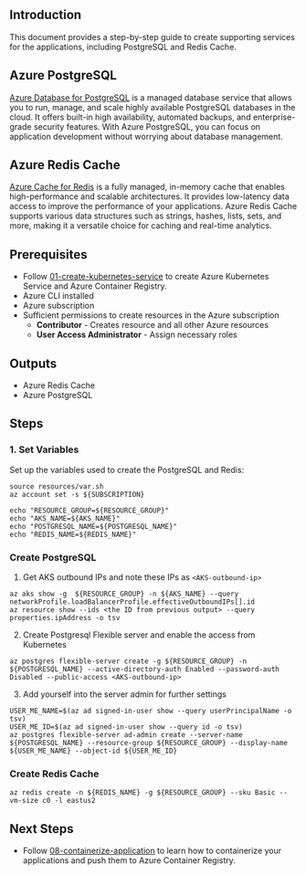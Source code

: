 ## Introduction

This document provides a step-by-step guide to create supporting services for the applications, including PostgreSQL and Redis Cache.

## Azure PostgreSQL

[Azure Database for PostgreSQL](https://azure.microsoft.com/en-us/services/postgresql/) is a managed database service that allows you to run, manage, and scale highly available PostgreSQL databases in the cloud. It offers built-in high availability, automated backups, and enterprise-grade security features. With Azure PostgreSQL, you can focus on application development without worrying about database management.

## Azure Redis Cache

[Azure Cache for Redis](https://azure.microsoft.com/en-us/services/cache/) is a fully managed, in-memory cache that enables high-performance and scalable architectures. It provides low-latency data access to improve the performance of your applications. Azure Redis Cache supports various data structures such as strings, hashes, lists, sets, and more, making it a versatile choice for caching and real-time analytics.

## Prerequisites

- Follow [01-create-kubernetes-service](./01-create-kubernetes-service.md) to create Azure Kubernetes Service and Azure Container Registry.
- Azure CLI installed
- Azure subscription
- Sufficient permissions to create resources in the Azure subscription
  - **Contributor** - Creates resource and all other Azure resources
  - **User Access Administrator** - Assign necessary roles

## Outputs

- Azure Redis Cache
- Azure PostgreSQL

## Steps

### 1. Set Variables

Set up the variables used to create the PostgreSQL and Redis:
```
source resources/var.sh
az account set -s ${SUBSCRIPTION}

echo "RESOURCE_GROUP=${RESOURCE_GROUP}"
echo "AKS_NAME=${AKS_NAME}"
echo "POSTGRESQL_NAME=${POSTGRESQL_NAME}"
echo "REDIS_NAME=${REDIS_NAME}"
```

### Create PostgreSQL

1. Get AKS outbound IPs and note these IPs as `<AKS-outbound-ip>`
```
az aks show -g  ${RESOURCE_GROUP} -n ${AKS_NAME} --query networkProfile.loadBalancerProfile.effectiveOutboundIPs[].id
az resource show --ids <the ID from previous output> --query properties.ipAddress -o tsv
```

2. Create Postgresql Flexible server and enable the access from Kubernetes
```
az postgres flexible-server create -g ${RESOURCE_GROUP} -n ${POSTGRESQL_NAME} --active-directory-auth Enabled --password-auth Disabled --public-access <AKS-outbound-ip>
```

3. Add yourself into the server admin for further settings
```
USER_ME_NAME=$(az ad signed-in-user show --query userPrincipalName -o tsv)
USER_ME_ID=$(az ad signed-in-user show --query id -o tsv)
az postgres flexible-server ad-admin create --server-name ${POSTGRESQL_NAME} --resource-group ${RESOURCE_GROUP} --display-name ${USER_ME_NAME} --object-id ${USER_ME_ID}
```

### Create Redis Cache
```
az redis create -n ${REDIS_NAME} -g ${RESOURCE_GROUP} --sku Basic --vm-size c0 -l eastus2
```

## Next Steps

- Follow [08-containerize-application](./08-containerize-application.md) to learn how to containerize your applications and push them to Azure Container Registry.